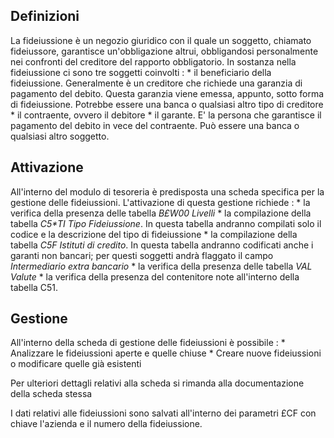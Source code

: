 ## Definizioni

La fideiussione è un negozio giuridico con il quale un soggetto, chiamato fideiussore, garantisce un'obbligazione altrui, obbligandosi personalmente nei confronti del creditore del rapporto obbligatorio.
In sostanza nella fideiussione ci sono tre soggetti coinvolti : 
 \* il beneficiario della fideiussione. Generalmente è un creditore che richiede una garanzia di pagamento del debito. Questa garanzia viene emessa, appunto, sotto forma di fideiussione. Potrebbe essere una banca o qualsiasi altro tipo di creditore
 \* il contraente, ovvero il debitore
 \* il garante. E' la persona che garantisce il pagamento del debito in vece del contraente. Può essere una banca o qualsiasi altro soggetto.

## Attivazione

All'interno del modulo di tesoreria è predisposta una scheda specifica per la gestione delle fideiussioni.
L'attivazione di questa gestione richiede : 
 \* la verifica della presenza delle tabella _B£W00 Livelli_
 \* la compilazione della tabella _C5\*TI Tipo Fideiussione_. In questa tabella andranno compilati solo il codice e la descrizione del tipo di fideiussione
 \* la compilazione della tabella _C5F Istituti di credito_. In questa tabella andranno codificati anche i garanti non bancari; per questi soggetti andrà flaggato il campo _Intermediario extra bancario_
 \* la verifica della presenza delle tabella _VAL Valute_
 \* la verifica della presenza del contenitore note all'interno della tabella C51.

## Gestione

All'interno della scheda di gestione delle fideiussioni è possibile : 
\* Analizzare le fideiussioni aperte e quelle chiuse
\* Creare nuove fideiussioni o modificare quelle già esistenti

Per ulteriori dettagli relativi alla scheda si rimanda alla documentazione della scheda stessa

I dati relativi alle fideiussioni sono salvati all'interno dei parametri £CF con chiave l'azienda e il numero della fideiussione.
